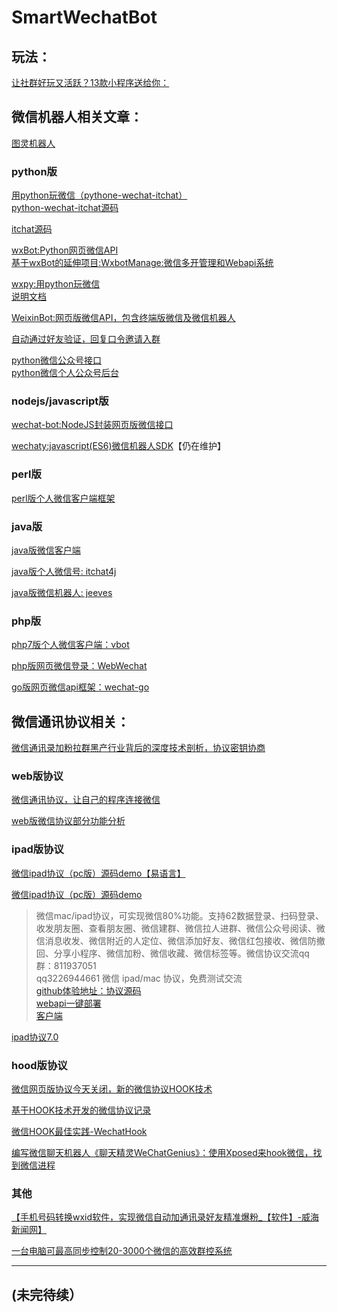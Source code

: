 # SmartWechatBot  
  
  
  
## 玩法： 
   [让社群好玩又活跃？13款小程序送给你：](https://www.toutiao.com/a6698854570908451341/?tt_from=weixin&utm_campaign=client_share&wxshare_count=1&timestamp=1559784332&app=news_article&utm_source=weixin&utm_medium=toutiao_android&req_id=20190606092531010023039022940C596&group_id=6698854570908451341)  
  
  
## 微信机器人相关文章：  
   [图灵机器人](http://www.turingapi.com)  
  
### python版  
   [用python玩微信（pythone-wechat-itchat）](https://www.cnblogs.com/jiaoyu121/p/6944398.html)  
   [python-wechat-itchat源码](https://github.com/wzyonggege/python-wechat-itchat)  
  
   [itchat源码](https://github.com/littlecodersh/ItChat)  
  
   [wxBot:Python网页微信API](https://github.com/liuwons/wxBot)  
   [基于wxBot的延伸项目:WxbotManage:微信多开管理和Webapi系统](https://coding.net/u/vivre/p/WxbotManage/git)  
  
   [wxpy:用python玩微信](https://github.com/youfou/wxpy)  
   [说明文档](http://wxpy.readthedocs.io)  
  
   [WeixinBot:网页版微信API，包含终端版微信及微信机器人](https://github.com/Urinx/WeixinBot)  

   [自动通过好友验证，回复口令邀请入群](https://github.com/wzyonggege/wechat-wxpy) 
  
  
   [python微信公众号接口](https://github.com/littlecodersh/itchatmp)  
   [python微信个人公众号后台](https://github.com/littlecodersh/MyPlatform)  
  
  
  
### nodejs/javascript版  
   [wechat-bot:NodeJS封装网页版微信接口](https://github.com/coderafei/wechat-bot)  
  
   [wechaty:javascript(ES6)微信机器人SDK](https://github.com/Chatie/wechaty)【仍在维护】  
  
  
  
### perl版  
   [perl版个人微信客户端框架](https://github.com/sjdy521/Mojo-Weixin)  
  
  
  
### java版  
   [java版微信客户端](https://github.com/dadiyang/wechat-client)  
  
   [java版个人微信号: itchat4j](https://github.com/yaphone/itchat4j)  
  
   [java版微信机器人: jeeves](https://github.com/kanjielu/jeeves)  
  
  
  
### php版  
   [php7版个人微信客户端：vbot](https://github.com/hanson/vbot)  
  
   [php版网页微信登录：WebWechat](https://github.com/lbbniu/WebWechat)  
  
   [go版网页微信api框架：wechat-go](https://github.com/songtianyi/wechat-go)  
  
  
 

  
  
## 微信通讯协议相关：  
   [微信通讯录加粉拉群黑产行业背后的深度技术剖析，协议密钥协商](https://www.toutiao.com/a6674119174144393742/?tt_from=weixin&utm_campaign=client_share&wxshare_count=1&timestamp=1560167947&app=news_article&utm_source=weixin&utm_medium=toutiao_ios&req_id=2019061019590601015201709368548F6&group_id=6674119174144393742)  
  
  
### web版协议  
   [微信通讯协议，让自己的程序连接微信](https://www.toutiao.com/i6671417619637076492/?tt_from=weixin&utm_campaign=client_share&wxshare_count=1&timestamp=1560165435&app=news_article&utm_source=weixin&utm_medium=toutiao_ios&req_id=2019061019171501015204916051648E5&group_id=6671417619637076492)  
  
   [web版微信协议部分功能分析](https://blog.csdn.net/wonxxx/article/details/51787041)  
  
  
### ipad版协议  
   [微信ipad协议（pc版）源码demo【易语言】](https://blog.csdn.net/tangqiang_2012/article/details/80670402)  
  
  
   [微信ipad协议（pc版）源码demo](https://blog.csdn.net/ipadmac/article/details/89148993)  
   > 微信mac/ipad协议，可实现微信80%功能。支持62数据登录、扫码登录、收发朋友圈、查看朋友圈、微信建群、微信拉人进群、微信公众号阅读、微信消息收发、微信附近的人定位、微信添加好友、微信红包接收、微信防撤回、分享小程序、微信加粉、微信收藏、微信标签等。微信协议交流qq群：811937051  
   > qq3226944661 微信 ipad/mac 协议，免费测试交流  
   [github体验地址：协议源码](https://github.com/weixinbao/WeChatXY)  
   [webapi一键部署](https://github.com/weixinbao/WebApi)  
   [客户端](https://github.com/weixinbao/weixinDemo)  
  
  
   [ipad协议7.0](https://blog.csdn.net/sld912169916/article/details/88838009)  
  
  
  
### hood版协议  
   [微信网页版协议今天关闭，新的微信协议HOOK技术](https://blog.csdn.net/my_only/article/details/78645912)  
  
   [基于HOOK技术开发的微信协议记录](https://blog.csdn.net/q750936486/article/details/88123088)  
  
   [微信HOOK最佳实践-WechatHook](https://blog.csdn.net/dzsw0117/article/details/79292608)  
  
   [编写微信聊天机器人《聊天精灵WeChatGenius》：使用Xposed来hook微信，找到微信进程](https://blog.csdn.net/weixin_42127613/article/details/81839537)  
  
  
  
### 其他  
   [【手机号码转换wxid软件，实现微信自动加通讯录好友精准爆粉_【软件】-威海新闻网】](http://www.whnews.cn/newss/detail/p247193.html?tt_from=copy_link&utm_source=copy_link&utm_medium=toutiao_ios&utm_campaign=client_share)  
  
   [一台电脑可最高同步控制20-3000个微信的高效群控系统](http://blog.sina.cn/dpool/blog/s/blog_66b6a03f0102zida.html)  
  
  
  
---  
(未完待续）
---  

 
